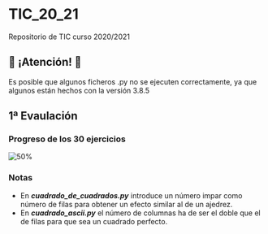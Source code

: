 # TIC_20_21
Repositorio de TIC curso 2020/2021

## :small_red_triangle: ¡Atención! :small_red_triangle_down:
Es posible que algunos ficheros .py no se ejecuten correctamente, ya que algunos están hechos con la versión 3.8.5

## 1ª Evaulación
### Progreso de los 30 ejercicios

![50%](https://progress-bar.dev/20)

### Notas
* En ***cuadrado_de_cuadrados.py*** introduce un número impar como número de filas para obtener un efecto similar al de un ajedrez.
* En ***cuadrado_ascii.py*** el número de columnas ha de ser el doble que el de filas para que sea un cuadrado perfecto.
